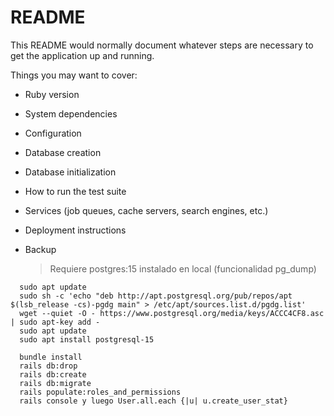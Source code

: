 # README

This README would normally document whatever steps are necessary to get the
application up and running.

Things you may want to cover:

* Ruby version

* System dependencies

* Configuration

* Database creation

* Database initialization

* How to run the test suite

* Services (job queues, cache servers, search engines, etc.)

* Deployment instructions

* Backup
  > Requiere postgres:15 instalado en local (funcionalidad pg_dump)
```
  sudo apt update
  sudo sh -c 'echo "deb http://apt.postgresql.org/pub/repos/apt $(lsb_release -cs)-pgdg main" > /etc/apt/sources.list.d/pgdg.list'
  wget --quiet -O - https://www.postgresql.org/media/keys/ACCC4CF8.asc | sudo apt-key add -
  sudo apt update
  sudo apt install postgresql-15
```
```
  bundle install
  rails db:drop
  rails db:create
  rails db:migrate
  rails populate:roles_and_permissions
  rails console y luego User.all.each {|u| u.create_user_stat}
```


